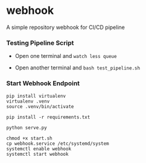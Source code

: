 # webhook

A simple repository webhook for CI/CD pipeline

### Testing Pipeline Script

- Open one terminal and `watch less queue`

- Open another terminal and `bash test_pipeline.sh`


### Start Webhook Endpoint

```
pip install virtualenv
virtualenv .venv
source .venv/bin/activate

pip install -r requirements.txt

python serve.py

chmod +x start.sh
cp webhook.service /etc/systemd/system
systemctl enable webhook
systemctl start webhook
```